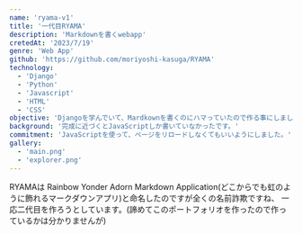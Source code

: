 ```yaml
---
name: 'ryama-v1'
title: '一代目RYAMA'
description: 'Markdownを書くwebapp'
cretedAt: '2023/7/19'
genre: 'Web App'
github: 'https://github.com/moriyoshi-kasuga/RYAMA'
technology:
  - 'Django'
  - 'Python'
  - 'Javascript'
  - 'HTML'
  - 'CSS'
objective: 'Djangoを学んでいて、Mardkownを書くのにハマっていたので作る事にしました。'
background: '完成に近づくとJavaScriptしか書いていなかったです。'
commitment: 'JavaScriptを使って、ページをリロードしなくてもいいようにしました。'
gallery:
  - 'main.png'
  - 'explorer.png'
---
```


RYAMAは Rainbow Yonder Adorn Markdown Application(どこからでも虹のように飾れるマークダウンアプリ)と命名したのですが全くの名前詐欺ですね、 一応二代目を作ろうとしています。(諦めてこのポートフォリオを作ったので作っているかは分かりませんが)
